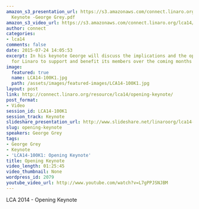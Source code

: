 ```yaml
---
amazon_s3_presentation_url: https://s3.amazonaws.com/connect.linaro.org/lca14/presentations/LCA14
  Keynote -George Grey.pdf
amazon_s3_video_url: https://s3.amazonaws.com/connect.linaro.org/lca14/videos/03-03-Monday/LCA14-OpeningKeynote.mp4
author: connect
categories:
- lca14
comments: false
date: 2015-07-24 14:05:53
excerpt: In his keynote George will discuss the implications and the opportunities
  for Linaro to support and benefit its members over the coming months
image:
  featured: true
  name: LCA14-100K1.jpg
  path: /assets/images/featured-images/LCA14-100K1.jpg
layout: post
link: http://connect.linaro.org/resource/lca14/opening-keynote/
post_format:
- Video
session_id: LCA14-100K1
session_track: Keynote
slideshare_presentation_url: http://www.slideshare.net/linaroorg/lca14-keynote-georgegrey
slug: opening-keynote
speakers: George Grey
tags:
- George Grey
- Keynote
- 'LCA14-100K1: Opening Keynote'
title: Opening Keynote
video_length: 01:25:45
video_thumbnail: None
wordpress_id: 2079
youtube_video_url: http://www.youtube.com/watch?v=L7gPPJSNJBM
---
```


LCA 2014 - Opening Keynote